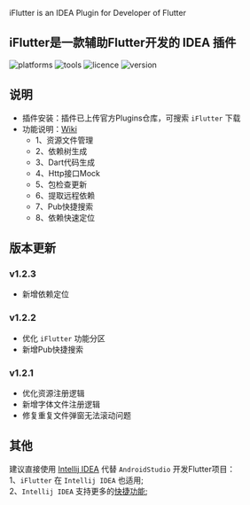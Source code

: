 <!-- Plugin description -->
iFlutter is an IDEA Plugin for Developer of Flutter
<!-- Plugin description end -->

## iFlutter是一款辅助Flutter开发的 IDEA 插件

![platforms](https://img.shields.io/badge/platforms-macos%20%7C%20windows%20%7C%20linux-blue) ![tools](https://img.shields.io/badge/idea-intellij_IDEA%20%7C%20AndroidStudio-blue) ![licence](https://img.shields.io/badge/licence-MIT-blue) ![version](https://img.shields.io/badge/version-v1.2.1-blue)

## 说明
- 插件安装：插件已上传官方Plugins仓库，可搜索 `iFlutter` 下载
- 功能说明：[Wiki](https://github.com/YangLang116/iFlutter/wiki)
  - 1、资源文件管理
  - 2、依赖树生成
  - 3、Dart代码生成
  - 4、Http接口Mock
  - 5、包检查更新
  - 6、提取远程依赖
  - 7、Pub快捷搜索
  - 8、依赖快速定位

## 版本更新
### v1.2.3
- 新增依赖定位

### v1.2.2
- 优化 `iFlutter` 功能分区
- 新增Pub快捷搜索

### v1.2.1
- 优化资源注册逻辑
- 新增字体文件注册逻辑
- 修复重复文件弹窗无法滚动问题
  
## 其他
建议直接使用 [Intellij IDEA](https://www.jetbrains.com/idea/) 代替 `AndroidStudio` 开发Flutter项目：  
1、`iFlutter` 在 `Intellij IDEA` 也适用;  
2、`Intellij IDEA` 支持更多的[快捷功能](https://medium.com/flutter-community/flutter-ide-shortcuts-for-faster-development-2ef45c51085b);
